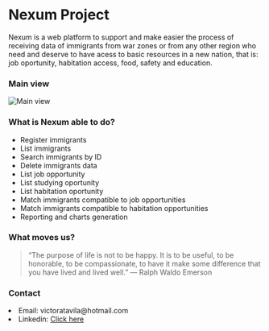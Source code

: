 <h1> Nexum Project </h1>
Nexum is a web platform to support and make easier the process of receiving data of immigrants from war zones or from any other region who need and deserve to have acess to basic resources in a new nation, that is: job oportunity, habitation access, food, safety and education.

### Main view
![Main view](https://i.imgur.com/gagadNc.png)

<h3>What is Nexum able to do?</h3>
 <ul>
  <li>Register immigrants</li>
   <li>List immigrants</li>
   <li>Search immigrants by ID</li>
   <li>Delete immigrants data</li>
   <li>List job opportunity</li>
   <li>List studying oportunity</li>
   <li>List habitation oportunity</li>
   <li>Match immigrants compatible to job opportunities</li>
   <li>Match immigrants compatible to habitation opportunities</li>
   <li>Reporting and charts generation</li>
</ul>

<h3>What moves us?</h3>
<blockquote> 
“The purpose of life is not to be happy. It is to be useful, to be honorable, to be compassionate, to have it make some difference that you have lived and lived well.”
― Ralph Waldo Emerson </blockquote>

<h3>Contact</h3>
<li>Email: victoratavila@hotmail.com</li>
<li>Linkedin: <a href = "https://www.linkedin.com/in/victoratavila/">Click here</a></li>
